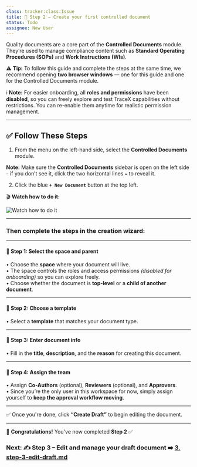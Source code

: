```yaml
---
class: tracker:class:Issue
title: 📄 Step 2 – Create your first controlled document
status: Todo
assignee: New User
---
```

Quality documents are a core part of the **Controlled Documents** module. They’re used to manage compliance content such as **Standard Operating Procedures (SOPs)** and **Work Instructions (WIs)**.

⚠️ **Tip:** To follow this guide and complete the steps at the same time, we recommend opening **two browser windows** — one for this guide and one for the Controlled Documents module.

ℹ️ **Note:** For easier onboarding, all **roles and permissions** have been **disabled**, so you can freely explore and test TraceX capabilities without restrictions. You can re-enable them anytime for realistic permission management.

---

## ✅ Follow These Steps

1. From the menu on the left-hand side, select the **Controlled Documents** module.

**Note:** Make sure the **Controlled Documents** sidebar is open on the left side - if you don’t see it, click the two horizontal lines  `=` to reveal it.

2. Click the blue **`+ New Document`** button at the top left.

🎬 **Watch how to do it:**

![Watch how to do it](../assets/images/tracex-create-controlled-doc-_3_.gif)

---

### Then complete the steps in the creation wizard:

---

#### 🧭 Step 1: Select the space and parent

• Choose the **space** where your document will live.  
• The space controls the roles and access permissions *(disabled for onboarding)* so you can explore freely.  
• Choose whether the document is **top-level** or a **child of another document**.

---

#### 🧩 Step 2: Choose a template

• Select a **template** that matches your document type.

---

#### 📝 Step 3: Enter document info

• Fill in the **title**, **description**, and the **reason** for creating this document.

---

#### 👥 Step 4: Assign the team

• Assign **Co-Authors** (optional), **Reviewers** (optional), and **Approvers**.  
• Since you’re the only user in this workspace for now, simply assign yourself to **keep the approval workflow moving**.

---

✅ Once you're done, click **“Create Draft”** to begin editing the document.

---

🎉 **Congratulations!** You’ve now completed **Step 2** ✅

### Next: ✍️ Step 3 – Edit and manage your draft document ➡️ [3. step-3-edit-draft.md](./3.%20step-3-edit-draft.md)
